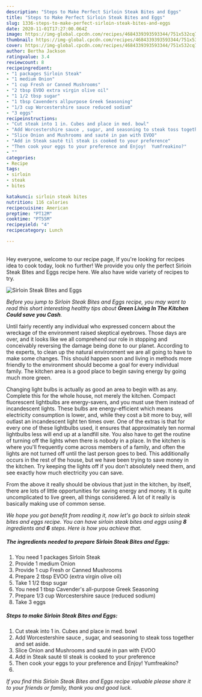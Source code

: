 ```yaml
---
description: "Steps to Make Perfect Sirloin Steak Bites and Eggs"
title: "Steps to Make Perfect Sirloin Steak Bites and Eggs"
slug: 1336-steps-to-make-perfect-sirloin-steak-bites-and-eggs
date: 2020-11-01T17:27:00.064Z
image: https://img-global.cpcdn.com/recipes/4684339393593344/751x532cq70/sirloin-steak-bites-and-eggs-recipe-main-photo.jpg
thumbnail: https://img-global.cpcdn.com/recipes/4684339393593344/751x532cq70/sirloin-steak-bites-and-eggs-recipe-main-photo.jpg
cover: https://img-global.cpcdn.com/recipes/4684339393593344/751x532cq70/sirloin-steak-bites-and-eggs-recipe-main-photo.jpg
author: Bertha Jackson
ratingvalue: 3.4
reviewcount: 8
recipeingredient:
- "1 packages Sirloin Steak"
- "1 medium Onion"
- "1 cup Fresh or Canned Mushrooms"
- "2 tbsp EVOO extra virgin olive oil"
- "1 1/2 tbsp sugar"
- "1 tbsp Cavenders allpurpose Greek Seasoning"
- "1/3 cup Worcestershire sauce reduced sodium"
- "3 eggs"
recipeinstructions:
- "Cut steak into 1 in. Cubes and place in med. bowl"
- "Add Worcestershire sauce , sugar, and seasoning to steak toss together and set aside."
- "Slice Onion and Mushrooms and sauté in pan with EVOO"
- "Add in Steak sauté til steak is cooked to your preference"
- "Then cook your eggs to your preference and Enjoy!  Yumfreakino?"
- ""
categories:
- Recipe
tags:
- sirloin
- steak
- bites

katakunci: sirloin steak bites 
nutrition: 116 calories
recipecuisine: American
preptime: "PT12M"
cooktime: "PT55M"
recipeyield: "4"
recipecategory: Lunch

---
```

<br>
Hey everyone, welcome to our recipe page, If you're looking for recipes idea to cook today, look no further! We provide you only the perfect Sirloin Steak Bites and Eggs recipe here. We also have wide variety of recipes to try.
<br>


![Sirloin Steak Bites and Eggs](https://img-global.cpcdn.com/recipes/4684339393593344/751x532cq70/sirloin-steak-bites-and-eggs-recipe-main-photo.jpg)

<i>Before you jump to Sirloin Steak Bites and Eggs recipe, you may want to read this short interesting healthy tips about 
<strong>Green Living In The Kitchen Could save you Cash</strong>.</i>
</br>

Until fairly recently any individual who expressed concern about the wreckage of the environment raised skeptical eyebrows. Those days are over, and it looks like we all comprehend our role in stopping and conceivably reversing the damage being done to our planet. According to the experts, to clean up the natural environment we are all going to have to make some changes. This should happen soon and living in methods more friendly to the environment should become a goal for every individual family. The kitchen area is a good place to begin saving energy by going much more green.

Changing light bulbs is actually as good an area to begin with as any. Complete this for the whole house, not merely the kitchen. Compact fluorescent lightbulbs are energy-savers, and you must use them instead of incandescent lights. These bulbs are energy-efficient which means electricity consumption is lower, and, while they cost a bit more to buy, will outlast an incandescent light ten times over. One of the extras is that for every one of these lightbulbs used, it ensures that approximately ten normal lightbulbs less will end up at a landfill site. You also have to get the routine of turning off the lights when there is nobody in a place. In the kitchen is where you'll frequently come across members of a family, and often the lights are not turned off until the last person goes to bed. This additionally occurs in the rest of the house, but we have been trying to save money in the kitchen. Try keeping the lights off if you don't absolutely need them, and see exactly how much electricity you can save.

From the above it really should be obvious that just in the kitchen, by itself, there are lots of little opportunities for saving energy and money. It is quite uncomplicated to live green, all things considered. A lot of it really is basically making use of common sense.


<i>We hope you got benefit from reading it, now let's go back to sirloin steak bites and eggs recipe. You can have sirloin steak bites and eggs using <strong>8</strong> ingredients and <strong>6</strong> steps. Here is how you achieve that.
</i>

##### The ingredients needed to prepare Sirloin Steak Bites and Eggs:

1. You need 1 packages Sirloin Steak
1. Provide 1 medium Onion
1. Provide 1 cup Fresh or Canned Mushrooms
1. Prepare 2 tbsp EVOO (extra virgin olive oil)
1. Take 1 1/2 tbsp sugar
1. You need 1 tbsp Cavender&#39;s all-purpose Greek Seasoning
1. Prepare 1/3 cup Worcestershire sauce (reduced sodium)
1. Take 3 eggs


##### Steps to make Sirloin Steak Bites and Eggs:

1. Cut steak into 1 in. Cubes and place in med. bowl
1. Add Worcestershire sauce , sugar, and seasoning to steak toss together and set aside.
1. Slice Onion and Mushrooms and sauté in pan with EVOO
1. Add in Steak sauté til steak is cooked to your preference
1. Then cook your eggs to your preference and Enjoy!  Yumfreakino?
1. 


<i>If you find this Sirloin Steak Bites and Eggs recipe valuable please share it to your friends or family, thank you and good luck.</i>
